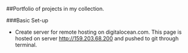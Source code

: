 ##Portfolio of projects in my collection. 

###Basic Set-up
* Create server for remote hosting on digitalocean.com.
This page is hosted on server http://159.203.68.200 and pushed to git through terminal.
